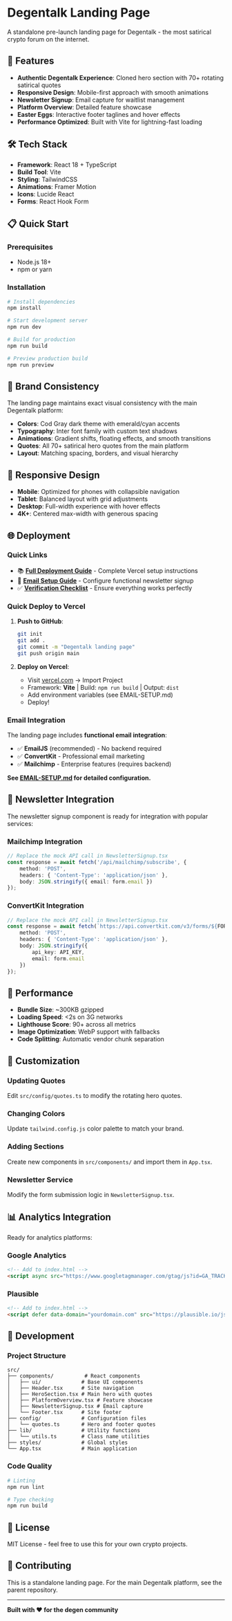 # Degentalk Landing Page

A standalone pre-launch landing page for Degentalk - the most satirical crypto forum on the internet.

## 🚀 Features

- **Authentic Degentalk Experience**: Cloned hero section with 70+ rotating satirical quotes
- **Responsive Design**: Mobile-first approach with smooth animations
- **Newsletter Signup**: Email capture for waitlist management
- **Platform Overview**: Detailed feature showcase
- **Easter Eggs**: Interactive footer taglines and hover effects
- **Performance Optimized**: Built with Vite for lightning-fast loading

## 🛠️ Tech Stack

- **Framework**: React 18 + TypeScript
- **Build Tool**: Vite
- **Styling**: TailwindCSS
- **Animations**: Framer Motion
- **Icons**: Lucide React
- **Forms**: React Hook Form

## 📋 Quick Start

### Prerequisites

- Node.js 18+
- npm or yarn

### Installation

```bash
# Install dependencies
npm install

# Start development server
npm run dev

# Build for production
npm run build

# Preview production build
npm run preview
```

## 🎨 Brand Consistency

The landing page maintains exact visual consistency with the main Degentalk platform:

- **Colors**: Cod Gray dark theme with emerald/cyan accents
- **Typography**: Inter font family with custom text shadows
- **Animations**: Gradient shifts, floating effects, and smooth transitions
- **Quotes**: All 70+ satirical hero quotes from the main platform
- **Layout**: Matching spacing, borders, and visual hierarchy

## 📱 Responsive Design

- **Mobile**: Optimized for phones with collapsible navigation
- **Tablet**: Balanced layout with grid adjustments
- **Desktop**: Full-width experience with hover effects
- **4K+**: Centered max-width with generous spacing

## 🌐 Deployment

### Quick Links

- 📚 **[Full Deployment Guide](./DEPLOYMENT.md)** - Complete Vercel setup instructions
- 📧 **[Email Setup Guide](./EMAIL-SETUP.md)** - Configure functional newsletter signup
- ✅ **[Verification Checklist](./VERIFICATION.md)** - Ensure everything works perfectly

### Quick Deploy to Vercel

1. **Push to GitHub**:

   ```bash
   git init
   git add .
   git commit -m "Degentalk landing page"
   git push origin main
   ```

2. **Deploy on Vercel**:
   - Visit [vercel.com](https://vercel.com) → Import Project
   - Framework: **Vite** | Build: `npm run build` | Output: `dist`
   - Add environment variables (see EMAIL-SETUP.md)
   - Deploy!

### Email Integration

The landing page includes **functional email integration**:

- ✅ **EmailJS** (recommended) - No backend required
- ✅ **ConvertKit** - Professional email marketing
- ✅ **Mailchimp** - Enterprise features (requires backend)

**See [EMAIL-SETUP.md](./EMAIL-SETUP.md) for detailed configuration.**

## 📧 Newsletter Integration

The newsletter signup component is ready for integration with popular services:

### Mailchimp Integration

```typescript
// Replace the mock API call in NewsletterSignup.tsx
const response = await fetch('/api/mailchimp/subscribe', {
	method: 'POST',
	headers: { 'Content-Type': 'application/json' },
	body: JSON.stringify({ email: form.email })
});
```

### ConvertKit Integration

```typescript
// Replace the mock API call in NewsletterSignup.tsx
const response = await fetch(`https://api.convertkit.com/v3/forms/${FORM_ID}/subscribe`, {
	method: 'POST',
	headers: { 'Content-Type': 'application/json' },
	body: JSON.stringify({
		api_key: API_KEY,
		email: form.email
	})
});
```

## 🎯 Performance

- **Bundle Size**: ~300KB gzipped
- **Loading Speed**: <2s on 3G networks
- **Lighthouse Score**: 90+ across all metrics
- **Image Optimization**: WebP support with fallbacks
- **Code Splitting**: Automatic vendor chunk separation

## 🔧 Customization

### Updating Quotes

Edit `src/config/quotes.ts` to modify the rotating hero quotes.

### Changing Colors

Update `tailwind.config.js` color palette to match your brand.

### Adding Sections

Create new components in `src/components/` and import them in `App.tsx`.

### Newsletter Service

Modify the form submission logic in `NewsletterSignup.tsx`.

## 📊 Analytics Integration

Ready for analytics platforms:

### Google Analytics

```html
<!-- Add to index.html -->
<script async src="https://www.googletagmanager.com/gtag/js?id=GA_TRACKING_ID"></script>
```

### Plausible

```html
<!-- Add to index.html -->
<script defer data-domain="yourdomain.com" src="https://plausible.io/js/script.js"></script>
```

## 🚦 Development

### Project Structure

```
src/
├── components/          # React components
│   ├── ui/             # Base UI components
│   ├── Header.tsx      # Site navigation
│   ├── HeroSection.tsx # Main hero with quotes
│   ├── PlatformOverview.tsx # Feature showcase
│   ├── NewsletterSignup.tsx # Email capture
│   └── Footer.tsx      # Site footer
├── config/             # Configuration files
│   └── quotes.ts       # Hero and footer quotes
├── lib/                # Utility functions
│   └── utils.ts        # Class name utilities
├── styles/             # Global styles
└── App.tsx             # Main application
```

### Code Quality

```bash
# Linting
npm run lint

# Type checking
npm run build
```

## 📝 License

MIT License - feel free to use this for your own crypto projects.

## 🤝 Contributing

This is a standalone landing page. For the main Degentalk platform, see the parent repository.

---

**Built with ❤️ for the degen community**
